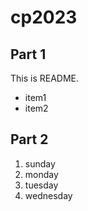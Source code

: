 # cp2023

## Part 1
This is README.
- item1
- item2

## Part 2
1. sunday
1. monday
1. tuesday
1. wednesday
